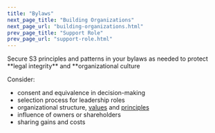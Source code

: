 ```yaml
---
title: "Bylaws"
next_page_title: "Building Organizations"
next_page_url: "building-organizations.html"
prev_page_title: "Support Role"
prev_page_url: "support-role.html"
---
```



<div class="card summary"><div class="card-body">Secure S3 principles and patterns in your bylaws as needed to protect **legal integrity** and **organizational culture
</div></div>

Consider:
   
-   consent and equivalence in decision-making
-   selection process for leadership roles
-   organizational structure, <a href="glossary.html#entry-values" class="glossary-tooltip" data-toggle="tooltip" title="Values: Valued principles that guide behavior. Not to be confused with &quot;value&quot; (singular) in the context of a driver.">values</a> and <a href="glossary.html#entry-principle" class="glossary-tooltip" data-toggle="tooltip" title="Principle: A basic idea or rule that guides behavior, or explains or controls how something happens or works.">principles</a>
-   influence of owners or shareholders
-   sharing gains and costs
